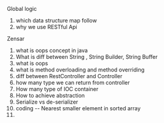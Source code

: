 Global logic
1. which data structure map follow
2. why we use RESTful Api

Zensar
1. what is oops concept in java
2. What is diff between String , String Builder, String Buffer
3. what is oops
4. what is method overloading and method overriding
5. diff between RestController and Controller
6. how many type we can return from controller
7. How many type of IOC container
8. How to achieve abstraction
9. Serialize vs de-serializer
10. coding -- Nearest smaller element in sorted array
11. 

